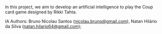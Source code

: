 In this project, we aim to develop an artificial intelligence to play the Coup card game designed by Rikki Tahta.

IA Authors:
Bruno Nicolau Santos (nicolau.bruno@gmail.com),
Natan Hilário da Silva (natan.hilario64@gmail.com);